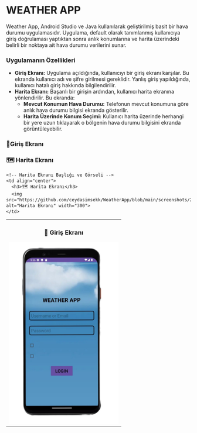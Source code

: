# WEATHER APP
Weather App, Android Studio ve Java kullanılarak geliştirilmiş basit bir hava durumu uygulamasıdır. Uygulama, default olarak tanımlanmış kullanıcıya giriş doğrulaması yaptıktan sonra anlık konumlarına ve harita üzerindeki belirli bir noktaya ait hava durumu verilerini sunar.

### Uygulamanın Özellikleri
- **Giriş Ekranı:** Uygulama açıldığında, kullanıcıyı bir giriş ekranı karşılar. Bu ekranda kullanıcı adı ve şifre girilmesi gereklidir. Yanlış giriş yapıldığında, kullanıcı hatalı giriş hakkında bilgilendirilir.
- **Harita Ekranı:** Başarılı bir girişin ardından, kullanıcı harita ekranına yönlendirilir. Bu ekranda:
  - **Mevcut Konumun Hava Durumu:** Telefonun mevcut konumuna göre anlık hava durumu bilgisi ekranda gösterilir.
  -  **Harita Üzerinde Konum Seçimi:** Kullanıcı harita üzerinde herhangi bir yere uzun tıklayarak o bölgenin hava durumu bilgisini ekranda görüntüleyebilir.
 ### 📱Giriş Ekranı

 ### 🗺️ Harita Ekranı
<table>
  <tr>
    <!-- Giriş Ekranı Başlığı ve Görseli -->
    <td align="center">
      <h3>📱 Giriş Ekranı</h3>
      <img src="https://github.com/ceydasimsekk/WeatherApp/blob/main/screenshots/1.jpeg" alt="Giriş Ekranı" width="300">
    </td>
    
    <!-- Harita Ekranı Başlığı ve Görseli -->
    <td align="center">
      <h3>🗺️ Harita Ekranı</h3>
      <img src="https://github.com/ceydasimsekk/WeatherApp/blob/main/screenshots/2.jpeg" alt="Harita Ekranı" width="300">
    </td>
  </tr>
</table>

 
